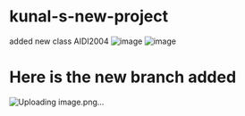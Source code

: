 # kunal-s-new-project
added new class AIDI2004
![image](https://github.com/kunalkrishan19/kunal-s-new-project/assets/145516112/f69b91f6-3154-47b0-baa0-cecb8df67e52)
![image](https://github.com/kunalkrishan19/kunal-s-new-project/assets/145516112/4da74dd6-5a50-4d39-9fca-ae2155a87e01)


# Here is the new branch added 
![Uploading image.png…]()



